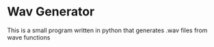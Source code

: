 # Wav Generator

This is a small program written in python that generates .wav files from wave functions